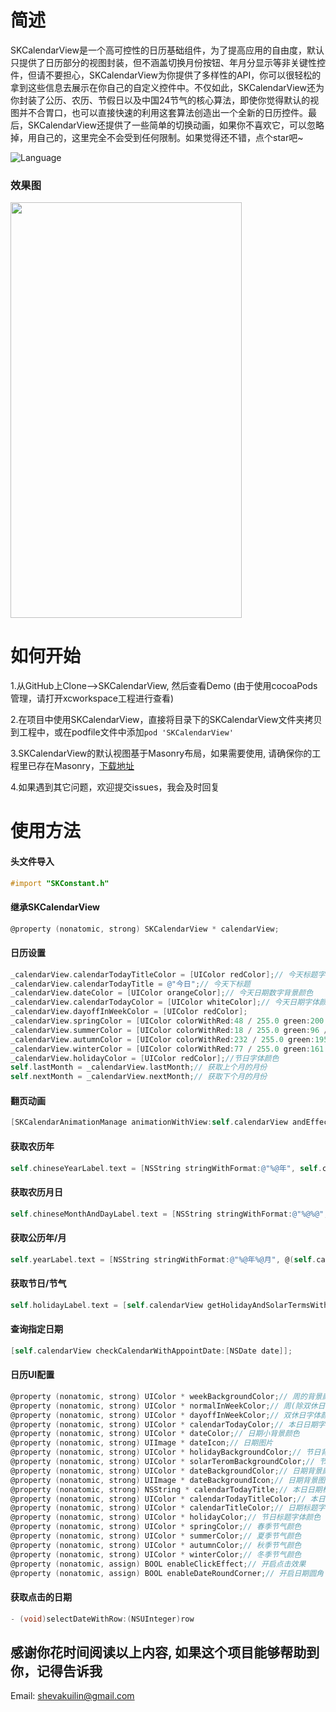# 简述


SKCalendarView是一个高可控性的日历基础组件，为了提高应用的自由度，默认只提供了日历部分的视图封装，但不涵盖切换月份按钮、年月分显示等非关键性控件，但请不要担心，SKCalendarView为你提供了多样性的API，你可以很轻松的拿到这些信息去展示在你自己的自定义控件中。不仅如此，SKCalendarView还为你封装了公历、农历、节假日以及中国24节气的核心算法，即使你觉得默认的视图并不合胃口，也可以直接快速的利用这套算法创造出一个全新的日历控件。最后，SKCalendarView还提供了一些简单的切换动画，如果你不喜欢它，可以忽略掉，用自己的，这里完全不会受到任何限制。如果觉得还不错，点个star吧~

![Language](https://img.shields.io/badge/Language-%20Objective%20C%20-blue.svg) 


### 效果图 
<img src="http://ofg0p74ar.bkt.clouddn.com/SKCalendarView.gif" width="370" height ="665" />


# 如何开始 


1.从GitHub上Clone-->SKCalendarView, 然后查看Demo (由于使用cocoaPods管理，请打开xcworkspace工程进行查看)


2.在项目中使用SKCalendarView，直接将目录下的SKCalendarView文件夹拷贝到工程中，或在podfile文件中添加```pod 'SKCalendarView'```

3.SKCalendarView的默认视图基于Masonry布局，如果需要使用, 请确保你的工程里已存在Masonry，[下载地址](https://github.com/SnapKit/Masonry)


4.如果遇到其它问题，欢迎提交issues，我会及时回复


# 使用方法

#### 头文件导入

```objectivec
#import "SKConstant.h"
```


#### 继承SKCalendarView
```objectivec
@property (nonatomic, strong) SKCalendarView * calendarView;
```


#### 日历设置
```objectivec
_calendarView.calendarTodayTitleColor = [UIColor redColor];// 今天标题字体颜色
_calendarView.calendarTodayTitle = @"今日";// 今天下标题
_calendarView.dateColor = [UIColor orangeColor];// 今天日期数字背景颜色
_calendarView.calendarTodayColor = [UIColor whiteColor];// 今天日期字体颜色
_calendarView.dayoffInWeekColor = [UIColor redColor];
_calendarView.springColor = [UIColor colorWithRed:48 / 255.0 green:200 / 255.0 blue:104 / 255.0 alpha:1];// 春季节气颜色
_calendarView.summerColor = [UIColor colorWithRed:18 / 255.0 green:96 / 255.0 blue:0 alpha:8];// 夏季节气颜色
_calendarView.autumnColor = [UIColor colorWithRed:232 / 255.0 green:195 / 255.0 blue:0 / 255.0 alpha:1];// 秋季节气颜色
_calendarView.winterColor = [UIColor colorWithRed:77 / 255.0 green:161 / 255.0 blue:255 / 255.0 alpha:1];// 冬季节气颜色
_calendarView.holidayColor = [UIColor redColor];//节日字体颜色
self.lastMonth = _calendarView.lastMonth;// 获取上个月的月份
self.nextMonth = _calendarView.nextMonth;// 获取下个月的月份
```


#### 翻页动画
```objectivec
[SKCalendarAnimationManage animationWithView:self.calendarView andEffect:SK_ANIMATION_REVEAL isNext:YES];
```


#### 获取农历年
```objectivec
self.chineseYearLabel.text = [NSString stringWithFormat:@"%@年", self.calendarView.chineseYear];// 农历年
```


#### 获取农历月日
```objectivec
self.chineseMonthAndDayLabel.text = [NSString stringWithFormat:@"%@%@", self.calendarView.chineseMonth, getNoneNil(self.calendarView.chineseCalendarDay[row])];
```


#### 获取公历年/月
```objectivec
self.yearLabel.text = [NSString stringWithFormat:@"%@年%@月", @(self.calendarView.year), @(self.calendarView.month)];// 公历年
```


#### 获取节日/节气
```objectivec
self.holidayLabel.text = [self.calendarView getHolidayAndSolarTermsWithChineseDay:getNoneNil(self.calendarView.chineseCalendarDay[row])];
```



#### 查询指定日期
```objectivec
[self.calendarView checkCalendarWithAppointDate:[NSDate date]];
```



#### 日历UI配置
```objectivec
@property (nonatomic, strong) UIColor * weekBackgroundColor;// 周的背景颜色
@property (nonatomic, strong) UIColor * normalInWeekColor;// 周(除双休日外)字体颜色
@property (nonatomic, strong) UIColor * dayoffInWeekColor;// 双休日字体颜色
@property (nonatomic, strong) UIColor * calendarTodayColor;// 本日日期字体颜色
@property (nonatomic, strong) UIColor * dateColor;// 日期小背景颜色
@property (nonatomic, strong) UIImage * dateIcon;// 日期图片
@property (nonatomic, strong) UIColor * holidayBackgroundColor;// 节日背景颜色
@property (nonatomic, strong) UIColor * solarTeromBackgroundColor;// 节气背景颜色
@property (nonatomic, strong) UIColor * dateBackgroundColor;// 日期背景颜色(非节日&节气)
@property (nonatomic, strong) UIImage * dateBackgroundIcon;// 日期背景图片
@property (nonatomic, strong) NSString * calendarTodayTitle;// 本日日期标题
@property (nonatomic, strong) UIColor * calendarTodayTitleColor;// 本日日期标题字体颜色
@property (nonatomic, strong) UIColor * calendarTitleColor;// 日期标题字体颜色
@property (nonatomic, strong) UIColor * holidayColor;// 节日标题字体颜色
@property (nonatomic, strong) UIColor * springColor;// 春季节气颜色
@property (nonatomic, strong) UIColor * summerColor;// 夏季节气颜色
@property (nonatomic, strong) UIColor * autumnColor;// 秋季节气颜色
@property (nonatomic, strong) UIColor * winterColor;// 冬季节气颜色
@property (nonatomic, assign) BOOL enableClickEffect;// 开启点击效果
@property (nonatomic, assign) BOOL enableDateRoundCorner;// 开启日期圆角
```


#### 获取点击的日期
```objectivec
- (void)selectDateWithRow:(NSUInteger)row
```


## 感谢你花时间阅读以上内容, 如果这个项目能够帮助到你，记得告诉我
Email: shevakuilin@gmail.com
